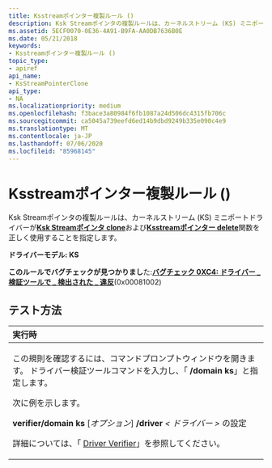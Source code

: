 ```yaml
---
title: Ksstreamポインター複製ルール ()
description: Ksk Streamポインタの複製ルールは、カーネルストリーム (KS) ミニポートドライバーが Ksk Streamポインタ Clone および Ksstreamポインター Delete 関数を正しく使用することを指定します。
ms.assetid: 5ECF0070-0E36-4A91-B9FA-AA0DB7636B0E
ms.date: 05/21/2018
keywords:
- Ksstreamポインター複製ルール ()
topic_type:
- apiref
api_name:
- KsStreamPointerClone
api_type:
- NA
ms.localizationpriority: medium
ms.openlocfilehash: f3bace3a80984f6fb1087a24d506dc4315fb706c
ms.sourcegitcommit: ca5045a739eefd6ed14b9dbd9249b335e090c4e9
ms.translationtype: MT
ms.contentlocale: ja-JP
ms.lasthandoff: 07/06/2020
ms.locfileid: "85968145"
---
```

# <a name="ksstreampointerclone-rule-"></a>Ksstreamポインター複製ルール ()


Ksk Streamポインタの複製ルールは、カーネルストリーム (KS) ミニポートドライバーが[**Ksk Streamポインタ clone**](https://docs.microsoft.com/windows-hardware/drivers/ddi/ks/nf-ks-ksstreampointerclone)および[**Ksstreamポインター delete**](https://docs.microsoft.com/windows-hardware/drivers/ddi/ks/nf-ks-ksstreampointerdelete)関数を正しく使用することを指定します。

**ドライバーモデル: KS**

**このルールでバグチェックが見つかりまし**た:[**バグチェック 0XC4: ドライバー \_ 検証ツールで \_ 検出された \_ 違反**](https://docs.microsoft.com/windows-hardware/drivers/debugger/bug-check-0xc4--driver-verifier-detected-violation)(0x00081002)


<a name="how-to-test"></a>テスト方法
-----------

<table>
<colgroup>
<col width="100%" />
</colgroup>
<thead>
<tr class="header">
<th align="left">実行時</th>
</tr>
</thead>
<tbody>
<tr class="odd">
<td align="left"><p>この規則を確認するには、コマンドプロンプトウィンドウを開きます。 ドライバー検証ツールコマンドを入力し、「 <strong>/domain ks</strong>」と指定します。</p>
<p>次に例を示します。</p>
<p><strong>verifier/domain ks</strong> [<em>オプション</em>] <strong>/driver</strong> <em> &lt; ドライバー &gt; </em>の設定</p>
<p>詳細については、「 <a href="https://docs.microsoft.com/windows-hardware/drivers/devtest/driver-verifier" data-raw-source="[Driver Verifier](https://docs.microsoft.com/windows-hardware/drivers/devtest/driver-verifier)">Driver Verifier</a>」を参照してください。</p></td>
</tr>
</tbody>
</table>

 

 

 





